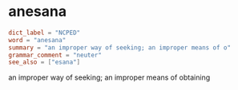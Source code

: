 # anesana

``` toml
dict_label = "NCPED"
word = "anesana"
summary = "an improper way of seeking; an improper means of o"
grammar_comment = "neuter"
see_also = ["esana"]
```

an improper way of seeking; an improper means of obtaining

